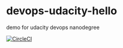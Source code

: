 # devops-udacity-hello
demo for udacity devops nanodegree

[![CircleCI](https://circleci.com/gh/helmogey/devops-udacity-hello/tree/main.svg?style=svg)](https://circleci.com/gh/helmogey/devops-udacity-hello/tree/main)